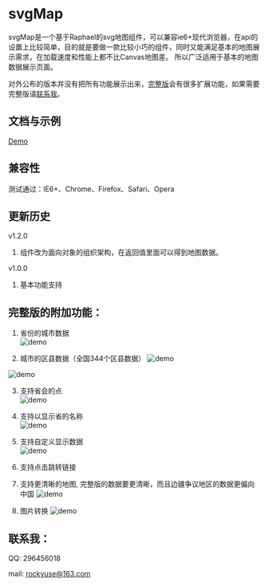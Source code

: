 # svgMap
svgMap是一个基于Raphael的svg地图组件，可以兼容ie6+现代浏览器，在api的设置上比较简单，目的就是要做一款比较小巧的组件，同时又能满足基本的地图展示需求，在加载速度和性能上都不比Canvas地图差。
所以广泛适用于基本的地图数据展示页面。

对外公布的版本并没有把所有功能展示出来，[完整版](#完整版的附加功能)会有很多扩展功能，如果需要完整版请[联系我](#联系我)。

##  文档与示例

[Demo](http://rockyuse.github.io/widget/svgmap/svgmap.html)

##  兼容性

测试通过：IE6+、Chrome、Firefox、Safari、Opera

##  更新历史
v1.2.0

1. 组件改为面向对象的组织架构，在返回值里面可以得到地图数据。

v1.0.0

1. 基本功能支持


## 完整版的附加功能：

1. 省份的城市数据  
![demo](https://raw.githubusercontent.com/rockyuse/svgMap/master/screenshot/demo4.gif)

2. 城市的区县数据（全国344个区县数据）
![demo](https://raw.githubusercontent.com/rockyuse/svgMap/master/screenshot/demo7.png)

![demo](https://raw.githubusercontent.com/rockyuse/svgMap/master/screenshot/demo5.gif)

3. 支持省会的点  
![demo](https://raw.githubusercontent.com/rockyuse/svgMap/master/screenshot/demo2.jpg)

4. 支持以显示省的名称  
![demo](https://raw.githubusercontent.com/rockyuse/svgMap/master/screenshot/demo1.jpg)

5. 支持自定义显示数据  
![demo](https://raw.githubusercontent.com/rockyuse/svgMap/master/screenshot/demo3.jpg)

6. 支持点击跳转链接

7. 支持更清晰的地图, 完整版的数据要更清晰，而且边疆争议地区的数据更偏向中国
![demo](https://raw.githubusercontent.com/rockyuse/svgMap/master/screenshot/demo5.png)

8. 图片转换
![demo](https://raw.githubusercontent.com/rockyuse/svgMap/master/screenshot/demo6.jpg)

## 联系我：

QQ:     296456018
    
mail:   rockyuse@163.com
